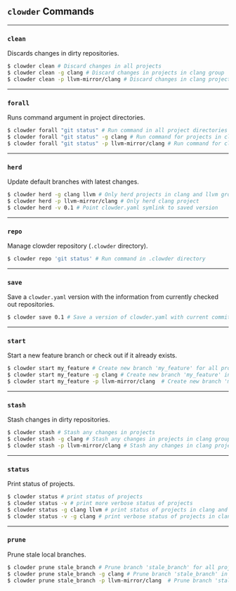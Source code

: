 ## `clowder` Commands

---

### `clean`

Discards changes in dirty repositories.

```bash
$ clowder clean # Discard changes in all projects
$ clowder clean -g clang # Discard changes in projects in clang group
$ clowder clean -p llvm-mirror/clang # Discard changes in clang project
```

---

### `forall`

Runs command argument in project directories.

```bash
$ clowder forall "git status" # Run command in all project directories
$ clowder forall "git status" -g clang # Run command for projects in clang group
$ clowder forall "git status" -p llvm-mirror/clang # Run command for clang project
```

---

### `herd`

Update default branches with latest changes.

```bash
$ clowder herd -g clang llvm # Only herd projects in clang and llvm groups
$ clowder herd -p llvm-mirror/clang # Only herd clang project
$ clowder herd -v 0.1 # Point clowder.yaml symlink to saved version
```

---

### `repo`

Manage clowder repository (`.clowder` directory).

```bash
$ clowder repo 'git status' # Run command in .clowder directory
```

---

### `save`

Save a `clowder.yaml` version with the information from currently checked out repositories.

```bash
$ clowder save 0.1 # Save a version of clowder.yaml with current commit sha's
```

---

### `start`

Start a new feature branch or check out if it already exists.

```bash
$ clowder start my_feature # Create new branch 'my_feature' for all projects
$ clowder start my_feature -g clang # Create new branch 'my_feature' in clang group
$ clowder start my_feature -p llvm-mirror/clang  # Create new branch 'my_feature' in clang project
```

---

### `stash`

Stash changes in dirty repositories.

```bash
$ clowder stash # Stash any changes in projects
$ clowder stash -g clang # Stash any changes in projects in clang group
$ clowder stash -p llvm-mirror/clang # Stash any changes in clang project
```

---

### `status`

Print status of projects.

```bash
$ clowder status # print status of projects
$ clowder status -v # print more verbose status of projects
$ clowder status -g clang llvm # print status of projects in clang and llvm groups
$ clowder status -v -g clang # print verbose status of projects in clang group
```

---

### `prune`

Prune stale local branches.

```bash
$ clowder prune stale_branch # Prune branch 'stale_branch' for all projects
$ clowder prune stale_branch -g clang # Prune branch 'stale_branch' in clang group
$ clowder prune stale_branch -p llvm-mirror/clang  # Prune branch 'stale_branch' in clang project
```
